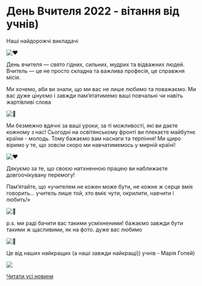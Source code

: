 # День Вчителя 2022 - вітання від учнів)

Наші найдорожчі викладачі

![♥️](https://static.xx.fbcdn.net/images/emoji.php/v9/tac/1/16/2665.png)


День вчителя — свято гідних, сильних, мудрих та відважних людей. Вчитель — це не просто складна та важлива професія, це справжня місія.

Ми хочемо, аби ви знали, що ми вас не лише любимо та поважаємо. Ми вас дуже цінуємо і завжди пам’ятатимемо ваші повчальні чи навіть жартівливі слова

![🤍](https://static.xx.fbcdn.net/images/emoji.php/v9/tc5/1/16/1f90d.png)


Ми безмежно вдячні за ваші уроки, за ті можливості, які ви даєте кожному з нас! Сьогодні на освітянському фронті ви плекаєте майбутнє країни - молодь. Тому бажаємо вам наснаги та терпіння! Ми щиро віримо у те, що зовсім скоро ми навчатимемось у мирній країні!

![♥️](https://static.xx.fbcdn.net/images/emoji.php/v9/tac/1/16/2665.png)

Дякуємо за те, що своєю натхненною працею ви наближаєте довгоочікувану перемогу!

Пам’ятайте, що «учителем не кожен може бути, не кожне ж серце вміє говорить… учитель лише той, хто вміє чути, окрилити, навчити і любить!»

![🤍](https://static.xx.fbcdn.net/images/emoji.php/v9/tc5/1/16/1f90d.png)


p.s. ми раді бачити вас такими усміхненими! бажаємо завжди бути такими ж щасливими, як на фото. дуже вас любимо

![🥰](https://static.xx.fbcdn.net/images/emoji.php/v9/tea/1/16/1f970.png)


Це від наших найкращих (а наші завжди найкращі)) учнів - Марія Гопей)

![](/images/blog/день-вчителя-2022-вітання-від-учнів/день-вчителя-22.png)



[Читати усі новини](/news)

